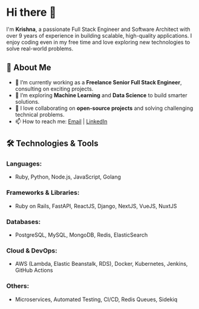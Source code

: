 # Hi there 👋

I'm **Krishna**, a passionate Full Stack Engineer and Software Architect with over 9 years of experience in building scalable, high-quality applications.
I enjoy coding even in my free time and love exploring new technologies to solve real-world problems.

## 🚀 About Me
- 🔭 I’m currently working as a **Freelance Senior Full Stack Engineer**, consulting on exciting projects.
- 🌱 I’m exploring **Machine Learning** and **Data Science** to build smarter solutions.
- 🤝 I love collaborating on **open-source projects** and solving challenging technical problems.
- 📫 How to reach me: [Email](mailto:krshnaprsad@gmail.com) | [LinkedIn](https://linkedin.com/in/krishnapvarma)

## 🛠️ Technologies & Tools
### Languages:
- Ruby, Python, Node.js, JavaScript, Golang  
### Frameworks & Libraries:
- Ruby on Rails, FastAPI, ReactJS, Django, NextJS, VueJS, NuxtJS  
### Databases:
- PostgreSQL, MySQL, MongoDB, Redis, ElasticSearch  
### Cloud & DevOps:
- AWS (Lambda, Elastic Beanstalk, RDS), Docker, Kubernetes, Jenkins, GitHub Actions  
### Others:
- Microservices, Automated Testing, CI/CD, Redis Queues, Sidekiq
